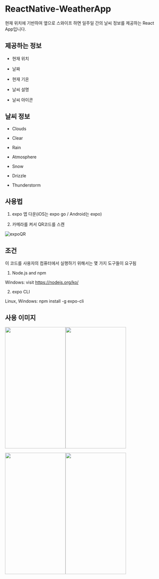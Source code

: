 # ReactNative-WeatherApp

현재 위치에 기반하여 옆으로 스와이프 하면 일주일 간의 날씨 정보를 제공하는 React App입니다.



## 제공하는 정보

* 현재 위치 

* 날짜

* 현재 기온

* 날씨 설명

* 날씨 아이콘

## 날씨 정보

* Clouds

* Clear

* Rain

* Atmosphere

* Snow

* Drizzle

* Thunderstorm


## 사용법

1. expo 앱 다운(iOS는 expo go / Android는 expo)

2. 카메라를 켜서 QR코드를 스캔

![expoQR](https://user-images.githubusercontent.com/57383916/143851950-cf4831b2-976f-4c55-b3a7-39c296b518ce.png)

## 조건

이 코드를 사용자의 컴퓨터에서 실행하기 위해서는 몇 가지 도구들이 요구됨

1. Node.js and npm

Windows: visit https://nodejs.org/ko/

2. expo CLI

Linux, Windows: npm install -g expo-cli


## 사용 이미지

<img src="https://user-images.githubusercontent.com/57383916/143852490-892c1c84-c34f-4478-b33c-d23eb4809a34.png" width="200" height="400" /><img src="https://user-images.githubusercontent.com/57383916/143852667-3e269cd7-3aa2-4a02-bbb4-83ec3adcd9f8.png" width="200" height="400" />

<img src="https://user-images.githubusercontent.com/57383916/143852723-e8138bc5-ce7b-4a4e-8127-cbd428b1f9c3.png" width="200" height="400" /><img src="https://user-images.githubusercontent.com/57383916/143852776-c833881e-e93f-4c95-ad57-e891a8b440e3.png" width="200" height="400" />
